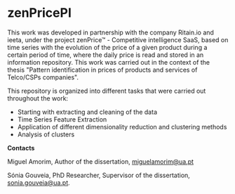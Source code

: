 # zenPricePI

This work was developed in partnership with the company Ritain.io and ieeta, under the project zenPrice™ - Competitive intelligence SaaS, based on time series with the evolution of the price of a given product during a certain period of time, where the daily price is read and stored in an information repository. This work was carried out in the context of the thesis "Pattern identification in prices of products and services of Telco/CSPs companies".

This repository is organized into different tasks that were carried out throughout the work:

* Starting with extracting and cleaning of the data
* Time Series Feature Extraction
* Application of different dimensionality reduction and clustering methods
* Analysis of clusters

**Contacts**

Miguel Amorim, Author of the dissertation, miguelamorim@ua.pt

Sónia Gouveia, PhD Researcher, Supervisor of the dissertation, sonia.gouveia@ua.pt.
